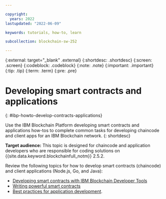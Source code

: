 ```yaml
---

copyright:
  years: 2022
lastupdated: "2022-06-09"

keywords: tutorials, how-to, learn

subcollection: blockchain-sw-252

---
```


{:external: target="_blank" .external}
{:shortdesc: .shortdesc}
{:screen: .screen}
{:codeblock: .codeblock}
{:note: .note}
{:important: .important}
{:tip: .tip}
{:term: .term}
{:pre: .pre}


# Developing smart contracts and applications
{: #ibp-howto-develop-contracts-applications}

Use the IBM Blockchain Platform developing smart contracts and applications how-tos to complete common tasks for developing chaincode and client apps for an IBM Blockchain network. 
{: shortdesc}

**Target audience:** This topic is designed for chaincode and application developers who are responsible for coding solutions on {{site.data.keyword.blockchainfull_notm}} 2.5.2.

Review the following topics for how to develop smart contracts (chaincode) and client applications (Node.js, Go, and Java): 

- [Developing smart contracts with IBM Blockchain Developer Tools](vscode-extension.md)
- [Writing powerful smart contracts](write-powerful-smart-contracts.md)
- [Best practices for application development](best_practices.md). 
